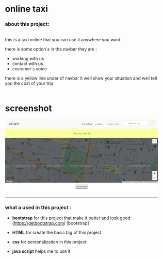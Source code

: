 # online taxi

### about this project:
<br>
this is a taxi online that you can use it anywhere you want 
<br>

there is some option`s in the navbar they are :
<ul>
<li>working with us 
<li>contact with us 
<li>customer`s voice
</ul>
there is a yellow line under of navbar 
it well show your situation and well tell you the cost of your trip 
<br><br>




# screenshot

![screen.png](screen.png)

---

### what a used in this project :

* **bootstrap** for this project that make it better and look good (https://getbootstrap.com) [bootstrap] 

* **HTML** for create the basic tag of this project

* **css** for personalization in this project

* **java script**  helps me to use it 